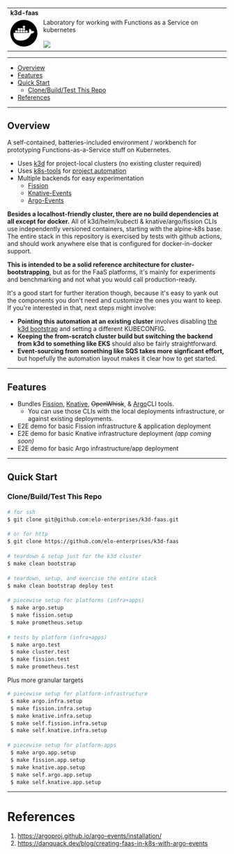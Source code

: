 
<table style="width:100%">
  <tr>
    <td colspan=2><strong>
    k3d-faas
      </strong>&nbsp;&nbsp;&nbsp;&nbsp;
    </td>
  </tr>
  <tr>
    <td width=15%><img src=img/icon.png style="width:150px"></td>
    <td>
      Laboratory for working with Functions as a Service on kubernetes
      <br/><br/>
      <a href="https://github.com/elo-enterprises/k3d-faas/actions/workflows/docker-test.yml"><img src="https://github.com/elo-enterprises/k3d-faas/actions/workflows/docker-test.yml/badge.svg"></a>
    </td>
  </tr>
</table>

-------------------------------------------------------------

<div class="toc">
<ul>
<li><a href="#overview">Overview</a></li>
<li><a href="#features">Features</a></li>
<li><a href="#quick-start">Quick Start</a><ul>
<li><a href="#clonebuildtest-this-repo">Clone/Build/Test This Repo</a></li>
</ul>
</li>
<li><a href="#references">References</a></li>
</ul>
</div>


-------------------------------------------------------------

## Overview

A self-contained, batteries-included environment / workbench for prototyping Functions-as-a-Service stuff on Kubernetes.  

* Uses [k3d](http://k3d.io) for project-local clusters (no existing cluster required)
* Uses [k8s-tools](https://github.com/elo-enterprises/k8s-tools) for [project automation](Makefile)
* Multiple backends for easy experimentation
    * [Fission](https://fission.io/docs)
    * [Knative-Events](https://knative.dev/docs)
    * [Argo-Events](#)

**Besides a localhost-friendly cluster, there are no build dependencies at all except for docker.**  All of k3d/helm/kubectl & knative/argo/fission CLIs use independently versioned containers, starting with the alpine-k8s base.  The entire stack in this repository is exercised by tests with github actions, and should work anywhere else that is configured for docker-in-docker support.

**This is intended to be a solid reference architecture for cluster-bootstrapping**, but as for the FaaS platforms, it's mainly for experiments and benchmarking and not what you would call production-ready.  

It's a good start for further iteration though, because it's easy to yank out the components you don't need and customize the ones you want to keep.  If you're interested in that, next steps might involve:

* **Pointing this automation at an existing cluster** involves disabling [the k3d bootstrap](#) and setting a different KUBECONFIG.
* **Keeping the from-scratch cluster build but switching the backend from k3d to something like EKS** should also be fairly straightforward.  
* **Event-sourcing from something like SQS takes more signficant effort,** but hopefully the automation layout makes it clear how to get started.

-------------------------------------------------------------

## Features

* Bundles [Fission](#), [Knative](#), ~~OpenWhisk~~, & [Argo](#)CLI tools.  
    * You can use those CLIs with the local deployments infrastructure, or against existing deployments.
* E2E demo for basic Fission infrastructure & application deployment
* E2E demo for basic Knative infrastructure deployment *(app coming soon)*
* E2E demo for basic Argo infrastructure/app deployment
-------------------------------------------------------------

## Quick Start

### Clone/Build/Test This Repo

```bash
# for ssh
$ git clone git@github.com:elo-enterprises/k3d-faas.git

# or for http
$ git clone https://github.com/elo-enterprises/k3d-faas

# teardown & setup just for the k3d cluster
$ make clean bootstrap

# teardown, setup, and exercise the entire stack
$ make clean bootstrap deploy test

# piecewise setup for platforms (infra+apps)
 $ make argo.setup
 $ make fission.setup
 $ make prometheus.setup

# tests by platform (infra+apps)
 $ make argo.test
 $ make cluster.test
 $ make fission.test
 $ make prometheus.test

```

Plus more granular targets 

```bash 
# piecewise setup for platform-infrastructure
 $ make argo.infra.setup
 $ make fission.infra.setup
 $ make knative.infra.setup
 $ make self.fission.infra.setup
 $ make self.knative.infra.setup

# piecewise setup for platform-apps
 $ make argo.app.setup
 $ make fission.app.setup
 $ make knative.app.setup
 $ make self.argo.app.setup
 $ make self.knative.app.setup

```
-------------------------------------------------------------

# References

1. https://argoproj.github.io/argo-events/installation/
1. <https://danquack.dev/blog/creating-faas-in-k8s-with-argo-events>

